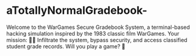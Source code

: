 # aTotallyNormalGradebook-
Welcome to the WarGames Secure Gradebook System, a terminal-based hacking simulation inspired by the 1983 classic film WarGames. Your mission: 🕵️‍♂️ Infiltrate the system, bypass security, and access classified student grade records. Will you play a game? 🎲
